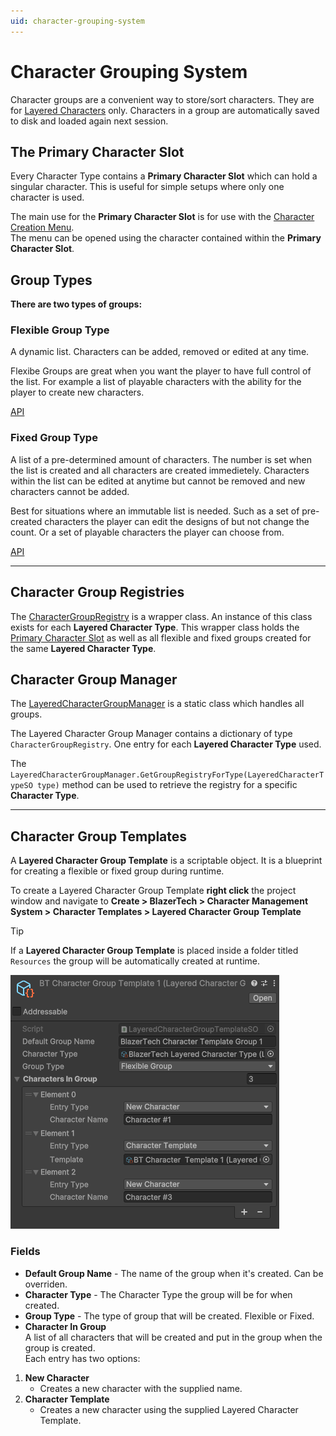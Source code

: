 ```yaml
---
uid: character-grouping-system
---
```


# Character Grouping System

Character groups are a convenient way to store/sort characters. They are for [Layered Characters](xref:layered-character-type) only.
Characters in a group are automatically saved to disk and loaded again next session.

## The Primary Character Slot

Every Character Type contains a **Primary Character Slot** which can hold a singular character. This is useful for simple setups where only one character is used.  

The main use for the **Primary Character Slot** is for use with the [Character Creation Menu](xref:character-creator-overview).  
The menu can be opened using the character contained within the **Primary Character Slot**.

## Group Types

**There are two types of groups:** 

### Flexible Group Type

A dynamic list. Characters can be added, removed or edited at any time.

Flexibe Groups are great when you want the player to have full control of the list. 
For example a list of playable characters with the ability for the player to create new characters.

[API](xref:BlazerTech.CharacterManagement.Characters.FlexibleCharacterGroup)
### Fixed Group Type

A list of a pre-determined amount of characters. The number is set when the list is created and all characters are created immedietely. Characters within the list can be edited at anytime but cannot be removed and new characters cannot be added.

Best for situations where an immutable list is needed. Such as a set of pre-created characters the player can edit the designs of but not change the count. Or a set of playable characters the player can choose from.

[API](xref:BlazerTech.CharacterManagement.Characters.FixedCharacterGroup)

---
## Character Group Registries
The [CharacterGroupRegistry](xref:BlazerTech.CharacterManagement.Characters.CharacterGroupRegistry) is a wrapper class. An instance of this class exists for each **Layered Character Type**.
This wrapper class holds the [Primary Character Slot](#the-primary-character-slot) as well as all flexible and fixed groups created for the same **Layered Character Type**.

## Character Group Manager

The [LayeredCharacterGroupManager](xref:BlazerTech.CharacterManagement.Characters.LayeredCharacterGroupManager) is a static class which handles all groups.

The Layered Character Group Manager contains a dictionary of type `CharacterGroupRegistry`. One entry for each **Layered Character Type** used.

The `LayeredCharacterGroupManager.GetGroupRegistryForType(LayeredCharacterTypeSO type)` method can be used to retrieve the registry for a specific **Character Type**.

---

## Character Group Templates

A **Layered Character Group Template** is a scriptable object. It is a blueprint for creating a flexible or fixed group during runtime.

To create a Layered Character Group Template **right click** the project window and navigate to **Create > BlazerTech > Character Management System > Character Templates > Layered Character Group Template**

> [!TIP]
> If a **Layered Character Group Template** is placed inside a folder titled `Resources` the group will be automatically created at runtime.

![Layered Character Group Template Example](/images/character-templates/layered-character-group-template.png)

### Fields

- **Default Group Name** - The name of the group when it's created. Can be overriden.
- **Character Type** - The Character Type the group will be for when created.
- **Group Type** - The type of group that will be created. Flexible or Fixed.
- **Character In Group**  
A list of all characters that will be created and put in the group when the group is created.  
Each entry has two options:  
1. **New Character**
   - Creates a new character with the supplied name.
2. **Character Template**
   - Creates a new character using the supplied Layered Character Template.
